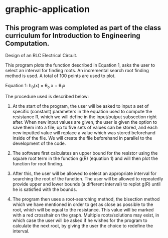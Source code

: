 # graphic-application
## This program was completed as part of the class curriculum for Introduction to Engineering Computation.
Design of an RLC Electrical Circuit.

This program plots the function described in Equation 1, asks the user to select an interval for finding roots. An incremental search root finding method is used. A total of 100 points are used to plot. 

Equation 1: h<sub>&theta;</sub>(x) = &theta;<sub>o</sub> x + &theta;<sub>1</sub>x

The procedure used is described below:

1.	At the start of the program, the user will be asked to input a set of specific (constant) parameters in the equation used to compute the resistance R, which we will define in the input/output subsection right after. When new input values are given, the user is given the option to save them into a file; up to five sets of values can be stored, and each new inputted value will replace a value which was stored beforehand inside of the file. We will create the file beforehand in parallel to the development of the code.

2.	The software first calculates an upper bound for the resistor using the square root term in the function g(R) (equation 1) and will then plot the function for root finding. 

3.	After this, the user will be allowed to select an appropriate interval for searching the root of the function. The user will be allowed to repeatedly provide upper and lower bounds (a different interval) to replot g(R) until he is satisfied with the bounds.

4.	The program then uses a root-searching method, the bisection method which we have mentioned in order to get as close as possible to the root, which will be equal to the resistance. This value will be marked with a red crosshair on the graph. Multiple roots/solutions may exist, in which case the user will be asked if he wishes for the program to calculate the next root, by giving the user the choice to redefine the interval.
